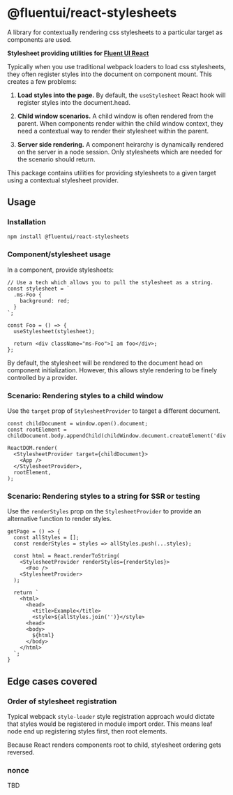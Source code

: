 # @fluentui/react-stylesheets

A library for contextually rendering css stylesheets to a particular target as components are used.

**Stylesheet providing utilities for [Fluent UI React](https://dev.microsoft.com/fluentui)**

Typically when you use traditional webpack loaders to load css stylesheets, they often register
styles into the document on component mount. This creates a few problems:

1. **Load styles into the page.** By default, the `useStylesheet` React hook will register styles into
   the document.head.

1. **Child window scenarios.** A child window is often rendered from the parent. When components render within the child window context, they need a contextual way to render their stylesheet within the parent.

1. **Server side rendering.** A component heirarchy is dynamically rendered on the server in a node session. Only stylesheets which are needed for the scenario should return.

This package contains utilities for providing stylesheets to a given target using a contextual stylesheet provider.

## Usage

### Installation

```bash
npm install @fluentui/react-stylesheets
```

### Component/stylesheet usage

In a component, provide stylesheets:

```tsx
// Use a tech which allows you to pull the stylesheet as a string.
const stylesheet = `
  .ms-Foo {
    background: red;
  }
`;

const Foo = () => {
  useStylesheet(stylesheet);

  return <div className="ms-Foo">I am foo</div>;
};
```

By default, the stylesheet will be rendered to the document head on component initialization. However, this allows style rendering to be finely controlled by a provider.

### Scenario: Rendering styles to a child window

Use the `target` prop of `StylesheetProvider` to target a different document.

```tsx
const childDocument = window.open().document;
const rootElement = childDocument.body.appendChild(childWindow.document.createElement('div'));

ReactDOM.render(
  <StylesheetProvider target={childDocument}>
    <App />
  </StylesheetProvider>,
  rootElement,
);
```

### Scenario: Rendering styles to a string for SSR or testing

Use the `renderStyles` prop on the `StylesheetProvider` to provide an alternative function to render
styles.

```tsx
getPage = () => {
  const allStyles = [];
  const renderStyles = styles => allStyles.push(...styles);

  const html = React.renderToString(
    <StylesheetProvider renderStyles={renderStyles}>
      <Foo />
    <StylesheetProvider>
  );

  return `
    <html>
      <head>
        <title>Example</title>
        <style>${allStyles.join('')}</style>
      <head>
      <body>
        ${html}
      </body>
    </html>
  `;
}
```

## Edge cases covered

### Order of stylesheet registration

Typical webpack `style-loader` style registration approach would dictate that styles would be
registered in module import order. This means leaf node end up registering styles first, then root elements.

Because React renders components root to child, stylesheet ordering gets reversed.

### nonce

TBD
